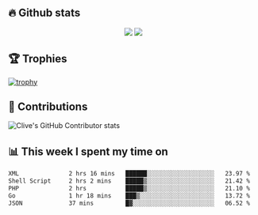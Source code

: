 ## &#128293; Github stats

<!-- GitHub Readme Streak Stats - https://github.com/DenverCoder1/github-readme-streak-stats -->
<p align="center">

<picture>
  <source 
    srcset="https://github-readme-stats.vercel.app/api?username=clivewalkden&count_private=true&show_icons=true&theme=darcula"
    media="(prefers-color-scheme: dark)"
  />
  <source
    srcset="https://github-readme-stats.vercel.app/api?username=clivewalkden&count_private=true&show_icons=true&theme=calm"
    media="(prefers-color-scheme: light), (prefers-color-scheme: no-preference)"
  />
  <img src="https://github-readme-stats.vercel.app/api?username=clivewalkden&count_private=true&show_icons=true&theme=darcula" />
</picture>

<a href="https://git.io/streak-stats" target="_blank">
  <img src="http://github-readme-streak-stats.herokuapp.com?user=clivewalkden&theme=darcula&date_format=j%20M%5B%20Y%5D" />
</a>

</p>

## &#127942; Trophies
[![trophy](https://github-profile-trophy.vercel.app/?username=clivewalkden&theme=onedark)](https://github.com/clivewalkden/github-profile-trophy)

## &#129309; Contributions
![Clive's GitHub Contributor stats](https://github-contributor-stats.vercel.app/api?username=clivewalkden)

## &#128202; This week I spent my time on
<!--START_SECTION:waka-->

```txt
XML              2 hrs 16 mins   ██████░░░░░░░░░░░░░░░░░░░   23.97 %
Shell Script     2 hrs 2 mins    █████▒░░░░░░░░░░░░░░░░░░░   21.42 %
PHP              2 hrs           █████▒░░░░░░░░░░░░░░░░░░░   21.10 %
Go               1 hr 18 mins    ███▒░░░░░░░░░░░░░░░░░░░░░   13.72 %
JSON             37 mins         █▓░░░░░░░░░░░░░░░░░░░░░░░   06.52 %
```

<!--END_SECTION:waka-->
